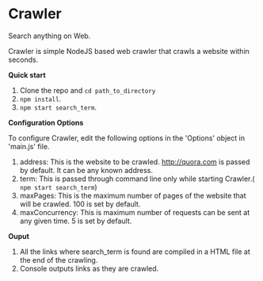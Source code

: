 # Crawler
Search anything on Web.

Crawler is simple NodeJS based web crawler that crawls a website within seconds.

**Quick start**

1. Clone the repo and `cd path_to_directory`
2. `npm install`.
3. `npm start search_term`.

**Configuration Options**

To configure Crawler, edit the following options in the 'Options' object in 'main.js' file. 

1. address: This is the website to be crawled. http://quora.com is passed by default. It can be any known address.
2. term: This is passed through command line only while starting Crawler.( `npm start search_term`)
3. maxPages: This is the maximum number of pages of the website that will be crawled. 100 is set by default.
4. maxConcurrency: This is maximum number of requests can be sent at any given time. 5 is set by default.

**Ouput**

1. All the links where search_term is found are compiled in a HTML file at the end of the crawling.
2. Console outputs links as they are crawled.
